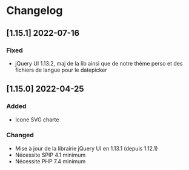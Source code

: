# Changelog

## [1.15.1] 2022-07-16

### Fixed

- jQuery UI 1.13.2, maj de la lib ainsi que de notre thème perso et des fichiers de langue pour le datepicker

## [1.15.0] 2022-04-25

### Added

- Icone SVG charte

### Changed

- Mise à jour de la librairie jQuery UI en 1.13.1 (depuis 1.12.1)
- Nécessite SPIP 4.1 minimum
- Nécessite PHP 7.4 minimum

